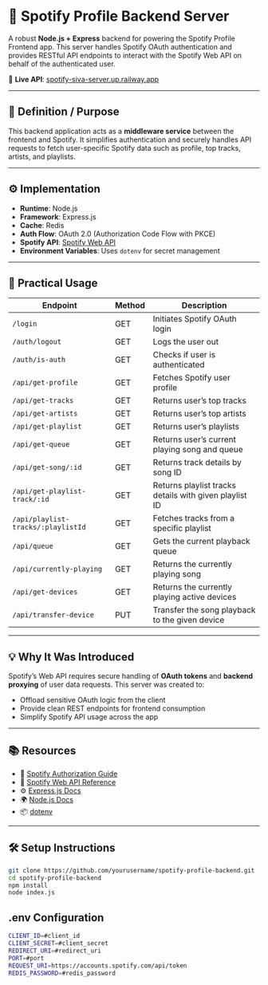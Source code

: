 # 🎵 Spotify Profile Backend Server

A robust **Node.js + Express** backend for powering the Spotify Profile Frontend app. This server handles Spotify OAuth authentication and provides RESTful API endpoints to interact with the Spotify Web API on behalf of the authenticated user.

🔗 **Live API**: [spotify-siva-server.up.railway.app](https://spotify-siva-server.up.railway.app/)

---

## 🧾 Definition / Purpose

This backend application acts as a **middleware service** between the frontend and Spotify. It simplifies authentication and securely handles API requests to fetch user-specific Spotify data such as profile, top tracks, artists, and playlists.

---

## ⚙️ Implementation

- **Runtime**: Node.js
- **Framework**: Express.js
- **Cache**: Redis
- **Auth Flow**: OAuth 2.0 (Authorization Code Flow with PKCE)
- **Spotify API**: [Spotify Web API](https://developer.spotify.com/documentation/web-api/)
- **Environment Variables**: Uses `dotenv` for secret management

---

## 🚀 Practical Usage

| Endpoint                            | Method | Description                                      |
|-------------------------------------|--------|--------------------------------------------------|
| `/login`                            | GET    | Initiates Spotify OAuth login                    |
| `/auth/logout`                           | GET    | Logs the user out                                |
| `/auth/is-auth`                          | GET    | Checks if user is authenticated                  |
| `/api/get-profile`                          | GET    | Fetches Spotify user profile                     |
| `/api/get-tracks`                        | GET    | Returns user’s top tracks                        |
| `/api/get-artists`                      | GET    | Returns user’s top artists                       |
| `/api/get-playlist`                        | GET    | Returns user’s playlists                         |
| `/api/get-queue`                        | GET    | Returns user’s current playing song and queue                         |
| `/api/get-song/:id`                         | GET    | Returns track details by song ID                 |
| `/api/get-playlist-track/:id`                       | GET    | Returns playlist tracks details with given playlist ID              |
| `/api/playlist-tracks/:playlistId`      | GET    | Fetches tracks from a specific playlist          |
| `/api/queue`                            | GET    | Gets the current playback queue                  |
| `/api/currently-playing`                | GET    | Returns the currently playing song               |
| `/api/get-devices`                | GET    | Returns the currently playing active devices               |
| `/api/transfer-device`                | PUT    | Transfer the song playback to the given device              |
---

## 💡 Why It Was Introduced

Spotify’s Web API requires secure handling of **OAuth tokens** and **backend proxying** of user data requests. This server was created to:

- Offload sensitive OAuth logic from the client
- Provide clean REST endpoints for frontend consumption
- Simplify Spotify API usage across the app

---

## 📚 Resources

- 🔐 [Spotify Authorization Guide](https://developer.spotify.com/documentation/general/guides/authorization-guide/)
- 📘 [Spotify Web API Reference](https://developer.spotify.com/documentation/web-api/reference/)
- ⚙️ [Express.js Docs](https://expressjs.com/)
- 🌍 [Node.js Docs](https://nodejs.org/en/docs)
- 📦 [dotenv](https://www.npmjs.com/package/dotenv)

---

## 🛠️ Setup Instructions

```bash
git clone https://github.com/yourusername/spotify-profile-backend.git
cd spotify-profile-backend
npm install
node index.js
```

## .env Configuration
```bash
CLIENT_ID=#client_id
CLIENT_SECRET=#client_secret
REDIRECT_URI=#redirect_uri
PORT=#port
REQUEST_URI=https://accounts.spotify.com/api/token
REDIS_PASSWORD=#redis_password
```
